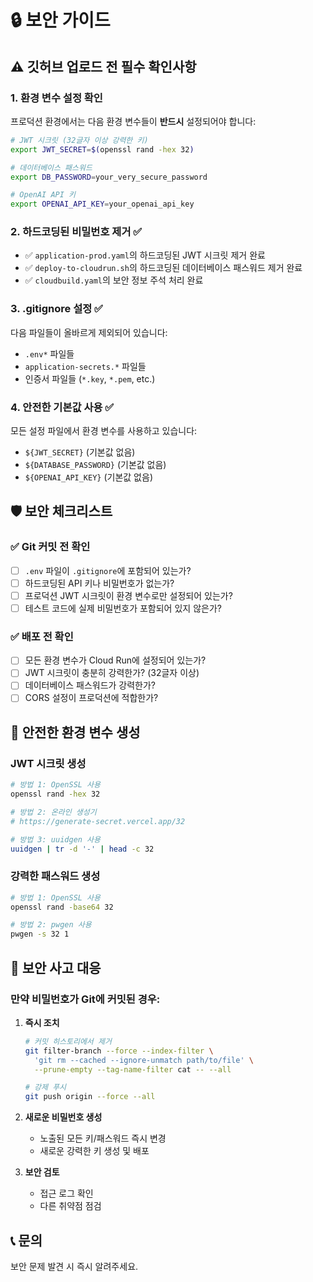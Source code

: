 # 🔒 보안 가이드

## ⚠️ 깃허브 업로드 전 필수 확인사항

### 1. 환경 변수 설정 확인
프로덕션 환경에서는 다음 환경 변수들이 **반드시** 설정되어야 합니다:

```bash
# JWT 시크릿 (32글자 이상 강력한 키)
export JWT_SECRET=$(openssl rand -hex 32)

# 데이터베이스 패스워드
export DB_PASSWORD=your_very_secure_password

# OpenAI API 키
export OPENAI_API_KEY=your_openai_api_key
```

### 2. 하드코딩된 비밀번호 제거 ✅
- ✅ `application-prod.yaml`의 하드코딩된 JWT 시크릿 제거 완료
- ✅ `deploy-to-cloudrun.sh`의 하드코딩된 데이터베이스 패스워드 제거 완료
- ✅ `cloudbuild.yaml`의 보안 정보 주석 처리 완료

### 3. .gitignore 설정 ✅
다음 파일들이 올바르게 제외되어 있습니다:
- `.env*` 파일들
- `application-secrets.*` 파일들
- 인증서 파일들 (`*.key`, `*.pem`, etc.)

### 4. 안전한 기본값 사용 ✅
모든 설정 파일에서 환경 변수를 사용하고 있습니다:
- `${JWT_SECRET}` (기본값 없음)
- `${DATABASE_PASSWORD}` (기본값 없음)
- `${OPENAI_API_KEY}` (기본값 없음)

## 🛡️ 보안 체크리스트

### ✅ Git 커밋 전 확인
- [ ] `.env` 파일이 `.gitignore`에 포함되어 있는가?
- [ ] 하드코딩된 API 키나 비밀번호가 없는가?
- [ ] 프로덕션 JWT 시크릿이 환경 변수로만 설정되어 있는가?
- [ ] 테스트 코드에 실제 비밀번호가 포함되어 있지 않은가?

### ✅ 배포 전 확인
- [ ] 모든 환경 변수가 Cloud Run에 설정되어 있는가?
- [ ] JWT 시크릿이 충분히 강력한가? (32글자 이상)
- [ ] 데이터베이스 패스워드가 강력한가?
- [ ] CORS 설정이 프로덕션에 적합한가?

## 🔧 안전한 환경 변수 생성

### JWT 시크릿 생성
```bash
# 방법 1: OpenSSL 사용
openssl rand -hex 32

# 방법 2: 온라인 생성기
# https://generate-secret.vercel.app/32

# 방법 3: uuidgen 사용
uuidgen | tr -d '-' | head -c 32
```

### 강력한 패스워드 생성
```bash
# 방법 1: OpenSSL 사용
openssl rand -base64 32

# 방법 2: pwgen 사용
pwgen -s 32 1
```

## 🚨 보안 사고 대응

### 만약 비밀번호가 Git에 커밋된 경우:
1. **즉시 조치**
   ```bash
   # 커밋 히스토리에서 제거
   git filter-branch --force --index-filter \
     'git rm --cached --ignore-unmatch path/to/file' \
     --prune-empty --tag-name-filter cat -- --all
   
   # 강제 푸시
   git push origin --force --all
   ```

2. **새로운 비밀번호 생성**
   - 노출된 모든 키/패스워드 즉시 변경
   - 새로운 강력한 키 생성 및 배포

3. **보안 검토**
   - 접근 로그 확인
   - 다른 취약점 점검

## 📞 문의
보안 문제 발견 시 즉시 알려주세요. 